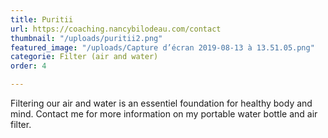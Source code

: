 ```yaml
---
title: Puritii
url: https://coaching.nancybilodeau.com/contact
thumbnail: "/uploads/puritii2.png"
featured_image: "/uploads/Capture d’écran 2019-08-13 à 13.51.05.png"
categorie: Filter (air and water)
order: 4

---
```

Filtering our air and water is an essentiel foundation for healthy body and mind. Contact me for more information on my portable water bottle and air filter. 